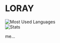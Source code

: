 # LORAY

<img src="https://github-readme-stats.vercel.app/api
            /top-langs/
            ?username=LORAY-guy
            &layout=compact
            &theme=transparent
            &text_color=cdd6f4
            &hide_border=true
            &icon_color=cba6f7
            &title_color=94e2d5
            &langs_count=8"
    alt="Most Used Languages"/>
</br>
<img src="https://github-readme-stats.vercel.app/api
            ?username=LORAY-guy
            &show_icons=true
            &theme=transparent
            &text_color=cdd6f4
            &icon_color=cba6f7
            &title_color=94e2d5
            &hide_border=true
            &rank_icon=percentile"
    alt="Stats"/>

me...
